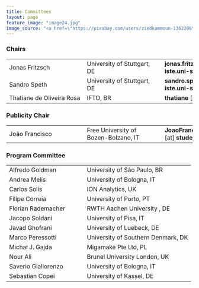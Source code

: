 ```yaml
---
title: Committees
layout: page
feature_image: "image24.jpg"
image_source: "<a href=\"https://pixabay.com/users/ziedkammoun-1362206\" target=\"_blank\">ziedkammoun</a>"
---
```


<div class="container"></div>

<!-- Order names alphabetically by surname -->

<style> td{min-width:12em} td+td{padding-left:10px;}</style>

### Chairs
<table>
  <tbody>
    <tr>
      <td>Jonas Fritzsch</td>
      <td>University of Stuttgart, DE</td>
      <td>
        <strong>jonas.fritzsch</strong>
        [at]
        <strong>iste.uni-stuttgart.de</strong>
      </td>
    </tr>
    <tr>
      <td>Sandro Speth</td>
      <td>University of Stuttgart, DE</td>
      <td>
        <strong>sandro.speth</strong>
        [at]
        <strong>iste.uni-stuttgart.de</strong>
      </td>
    </tr>
    <tr>
      <td>Thatiane de Oliveira Rosa</td>
      <td>IFTO, BR</td>
      <td>
        <strong>thatiane</strong>
        [at]
        <strong>ifto.edu.br</strong>
      </td>
    </tr>
  </tbody>
</table>

### Publicity Chair

<table>
  <tbody>
    <tr>
      <td>João Francisco</td>
      <td>Free University of Bozen-Bolzano, IT</td>
      <td>
        <strong>JoaoFrancisco.LinoDaniel</strong>
        [at]
        <strong>student.unibz.it</strong>
      </td>
    </tr>
  </tbody>
</table>

### Program Committee

<table>
  <tbody>
    <tr>
      <td>Alfredo Goldman</td>
      <td>University of São Paulo, BR</td>
    </tr>
    <tr>
      <td>Andrea Melis</td>
      <td>University of Bologna, IT</td>
    </tr>
     <tr>
      <td>Carlos Solis</td>
      <td>ION Analytics, UK</td>
    </tr>
    <tr>
      <td>Filipe Correia</td>
      <td>University of Porto, PT</td>
    </tr>
    <tr>
      <td>Florian Rademacher</td>
      <td>RWTH Aachen University , DE</td>
    </tr>
    <tr>
      <td>Jacopo Soldani</td>
      <td>University of Pisa, IT</td>
    </tr>
    <tr>
      <td>Javad Ghofrani</td>
      <td>University of Luebeck, DE</td>
    </tr>
    <tr>
      <td>Marco Peressotti</td>
      <td>University of Southern Denmark, DK</td>
    </tr>
    <tr>
      <td>Michał J. Gajda</td>
      <td>Migamake Pte Ltd, PL</td>
    </tr>
    <tr>
      <td>Nour Ali</td>
      <td>Brunel University London, UK</td>
    </tr>
    <tr>
      <td>Saverio Giallorenzo</td>
      <td>University of Bologna, IT</td>
    </tr>
    <tr>
      <td>Sebastian Copei</td>
      <td>University of Kassel, DE</td>
    </tr>
  </tbody>
</table>

<!--
### Steering Committee
<table>
  <tbody>
    <tr>
      <td>Eduardo Guerra</td>
      <td>Free University of Bozen-Bolzano, IT</td>
      <td>
        <strong>eduardo.guerra</strong>
        [at]
        <strong>unibz.it</strong>
      </td>
    </tr>
    <tr>
      <td>Filipe F. Correia</td>
      <td>University of Porto (PT)</td>
      <td>
      <strong>filipe.correia</strong>
      [at]
      <strong>fe.up.pt</strong>
      </td>
    </tr>
    <tr>
      <td>Florian Rademacher</td>
      <td>University of Applied Science and Arts Dortmund, DE</td>
      <td>
        <strong>florian.rademacher</strong>
        [at]
        <strong>fh-dortmund.de</strong>
      </td>
    </tr>
    <tr>
      <td>Larisa Safina</td>
      <td>INRIA Lille - Nord Europe, FR</td>
      <td>
        <strong>larisa.safina</strong>
        [at]
        <strong>inria.fr</strong>
      </td>
    </tr>
    <tr>
      <td><a href="https://marcoperessotti.com">Marco Peressotti</a></td>
      <td>University of Southern Denmark (DK)</td>
      <td><strong>peressotti</strong>
        [at]
        <strong>sdu.dk</strong>
      </td>
    </tr>
    <tr>
      <td><a href="https://saveriogiallorenzo.com">Saverio Giallorenzo</a></td>
      <td>University of Southern Denmark (DK)</td>
      <td>
        <strong>saverio</strong>
        [at]
        <strong>sdu.dk</strong>
      </td>
    </tr>
  </tbody>
</table>
-->